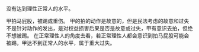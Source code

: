 没有达到理性正常人的水平。

甲拍马屁股，被踢成重伤。
甲的拍的动作是故意的，但是民法考虑的故意和过失不是针对动作的发出，是对权益损害后果是否是故意或过失，甲有意识去拍，但绝不想被踢。
在正常理性人的角度去看，若正常理性人都会意识到拍马屁股可能会被踢，甲达不到正常人的水平，属于重大过失。